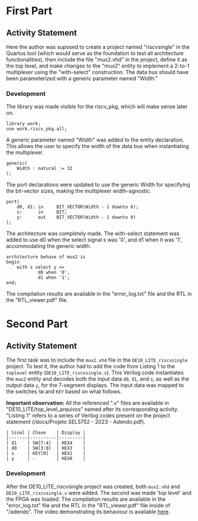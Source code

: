 # First Part

## Activity Statement 

Here the author was suposed to create a project named "riscvsingle" in the Quartus tool (which would serve as the foundation to test all architecture functionalities), then include the file "mux2.vhd" in the project, define it as the top level, and make changes to the "mux2" entity to implement a 2-to-1 multiplexer using the "with-select" construction. The data bus should have been parameterized with a generic parameter named "Width."

### Development 

The library was made visible for the riscv_pkg, which will make sense later on. 

```
library work;
use work.riscv_pkg.all;
```

A generic parameter named "Width" was added to the entity declaration. This allows the user to specify the width of the data bus when instantiating the multiplexer.

```
generic(
    Width : natural := 32
);
```

The port declarations were updated to use the generic Width for specifying the bit-vector sizes, making the multiplexer width-agnostic.

```
port(
    d0, d1: in     BIT_VECTOR(Width - 1 downto 0);
    s:      in     BIT;
    y:      out    BIT_VECTOR(Width - 1 downto 0)
);
```

The architecture was completely made. The with-select statement was added to use d0 when the select signal s was '0', and d1 when it was '1', accommodating the generic width.

```
architecture behave of mux2 is
begin
	with s select y <= 
			d0 when '0',
        	d1 when '1';
end;
```

The compilation results are available in the "error_log.txt" file and the RTL in the "RTL_viewer.pdf" file.

# Second Part

## Activity Statement 

The first task was to include the `mux2.vhd` file in the `DE10_LITE_riscvsingle` project. To test it, the author had to add the code from Listing 1 to the `toplevel` entity (`DE10_LITE_riscvsingle.v`). This Verilog code instantiates the `mux2` entity and decodes both the input data `d0`, `d1`, and `s`, as well as the output data `y`, for the 7-segment displays. The input data was mapped to the switches `SW` and `KEY` based on what follows.

<b> Important observation: </b> All the referenced ".v" files are available in "DE10_LITE/top_level_arquivos" named after its corresponding activity. "Listing 1" refers to a series of Verilog codes present on the project statement (/docs/Projeto SEL5752 - 2023 - Adendo.pdf).

```
| Sinal | Chave    | Display |
|-------|----------|---------|
| d1    | SW[7:4]  | HEX4    |
| d0    | SW[3:0]  | HEX3    |
| s     | KEY[0]   | HEX1    |
| y     | -        | HEX0    |
```

### Development 

After the DE10_LITE_riscvsingle project was created, both `mux2.vhd` and `DE10_LITE_riscvsingle.v` were added. The second was made 'top level' and the FPGA was loaded. The compilation results are available in the "error_log.txt" file and the RTL in the "RTL_viewer.pdf" file inside of "/adendo". The video demonstrating its behaviour is available [here].

<!-- REFERENCES -->

[here]: https://drive.google.com/file/d/1cmBYGEAHN1HrErdjnMenWXZzEFrees5T/view?usp=share_link
